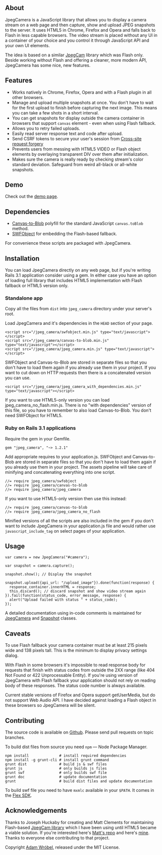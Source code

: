 ## About

JpegCamera is a JavaScript library that allows you to display a camera stream on
a web page and then capture, show and upload JPEG snapshots to the server. It
uses HTML5 in Chrome, Firefox and Opera and falls back to Flash in less capable
browsers. The video stream is placed without any UI in a container of your
choice and you control it through JavaScript API and your own UI elements.

The idea is based on a similar
[JpegCam](https://github.com/mattclements/jpegcam) library which was Flash only.
Beside working without Flash and offering a cleaner, more modern API, JpegCamera
has some nice, new features.

## Features

- Works natively in Chrome, Firefox, Opera and with a Flash plugin in all other
  browsers.
- Manage and upload multiple snapshots at once. You don't have to wait for the
  first upload to finish before capturing the next image. This means you can
  take a few shots in a short interval.
- You can get snapshots for display outside the camera container in browsers
  that support `canvas` element - even when using Flash fallback.
- Allows you to retry failed uploads.
- Easily read server response text and code after upload.
- Send CSRF tokens to secure your user's session from [Cross-site request
  forgery](http://en.wikipedia.org/wiki/Cross-site_request_forgery#Prevention)
- Prevents users from messing with HTML5 VIDEO or Flash object elements
  by overlaying transparent DIV over them after initialization.
- Makes sure the camera is really ready by checking stream's color standard
  deviation. Safeguard from weird all-black or all-white snapshots.

## Demo

Check out the [demo page](http://amw.github.io/jpeg_camera/demo/).

## Dependencies

- [Canvas-to-Blob](https://github.com/blueimp/JavaScript-Canvas-to-Blob)
  polyfill for the standard JavaScript `canvas.toBlob` method.
- [SWFObject](http://code.google.com/p/swfobject/) for embedding the
  Flash-based fallback.

For convenience these scripts are packaged with JpegCamera.

## Installation

You can load JpegCamera directly on any web page, but if you're writing Rails
3.1 application consider using a gem. In either case you have an option
of loading full library that includes HTML5 implementation with Flash fallback
or HTML5 version only.

### Standalone app

Copy all the files from `dist` into `jpeg_camera` directory under your server's
root.

Load JpegCamera and it's dependencies in the `HEAD` section of your page.

    <script src="/jpeg_camera/swfobject.min.js" type="text/javascript"></script>
    <script src="/jpeg_camera/canvas-to-blob.min.js" type="text/javascript"></script>
    <script src="/jpeg_camera/jpeg_camera.min.js" type="text/javascript"></script>

SWFObject and Canvas-to-Blob are stored in separate files so that you don't have
to load them again if you already use them in your project. If you want to cut
down on HTTP requests then there is a concatenated version you can use.

    <script src="/jpeg_camera/jpeg_camera_with_dependencies.min.js" type="text/javascript"></script>

If you want to use HTML5-only version you can load jpeg_camera_no_flash.min.js.
There is no "with dependencies" version of this file, so you have to remember
to also load Canvas-to-Blob. You don't need SWFObject for HTML5.

### Ruby on Rails 3.1 applications

Require the gem in your Gemfile.

    gem "jpeg_camera", "~> 1.2.1"

Add appropriate requires to your application.js. SWFObject and Canvas-to-Blob
are stored in separate files so that you don't have to load them again if you
already use them in your project. The assets pipeline will take care of
minifying and concatenating everything into one script.

    //= require jpeg_camera/swfobject
    //= require jpeg_camera/canvas-to-blob
    //= require jpeg_camera/jpeg_camera

If you want to use HTML5-only version then use this instead:

    //= require jpeg_camera/canvas-to-blob
    //= require jpeg_camera/jpeg_camera_no_flash

Minified versions of all the scripts are also included in the gem if you don't
want to include JpegCamera in your application.js file and would rather use
`javascript_include_tag` on select pages of your application.

## Usage

    var camera = new JpegCamera("#camera");

    var snapshot = camera.capture();

    snapshot.show(); // Display the snapshot

    snapshot.upload({api_url: "/upload_image"}).done(function(response) {
      response_container.innerHTML = response;
      this.discard(); // discard snapshot and show video stream again
    }).fail(function(status_code, error_message, response) {
      alert("Upload failed with status " + status_code);
    });

A detailed documentation using in-code comments is maintained for
[JpegCamera](http://amw.github.io/jpeg_camera/doc/classes/JpegCamera.html) and
[Snapshot](http://amw.github.io/jpeg_camera/doc/classes/Snapshot.html)
classes.

## Caveats

To use Flash fallback your camera container must be at least 215 pixels wide and
138 pixels tall. This is the minimum to display privacy settings dialog.

With Flash in some browsers it's impossible to read response body for requests
that finish with status codes from outside the 2XX range (like 404 Not Found or
422 Unprocessable Entity). If you're using version of JpegCamera with Flash
fallback your application should not rely on reading body of these responses.
The status code number is always available.

Current stable versions of Firefox and Opera support getUserMedia, but do not
support Web Audio API. I have decided against loading a Flash object in
these browsers so JpegCamera will be silent.

## Contributing

The source code is available on [Github](https://github.com/amw/jpeg_camera).
Please send pull requests on topic branches.

To build dist files from source you need `npm` — Node Package Manager.

    npm install              # install required dependencies
    npm install -g grunt-cli # install grunt command
    grunt dist               # build js & swf files
    grunt js                 # only builds js files
    grunt swf                # only builds swf file
    grunt doc                # update documentation
    grunt                    # build dist files and update documentation

To build swf file you need to have `mxmlc` available in your `$PATH`. It comes
in the [Flex SDK](http://www.adobe.com/devnet/flex/flex-sdk-download.html).

## Acknowledgements

Thanks to Joseph Huckaby for creating and Matt Clements for maintaining
Flash-based [JpegCam library](http://code.google.com/p/jpegcam/) which I have
been using until HTML5 became a viable solution. If you're interested here's
[Matt's repo](https://github.com/mattclements/jpegcam) and here's
[mine](https://github.com/amw/jpegcam). Thanks to everyone else contributing to
that project.


Copyright [Adam Wróbel](http://adamwrobel.com), released under the MIT License.

